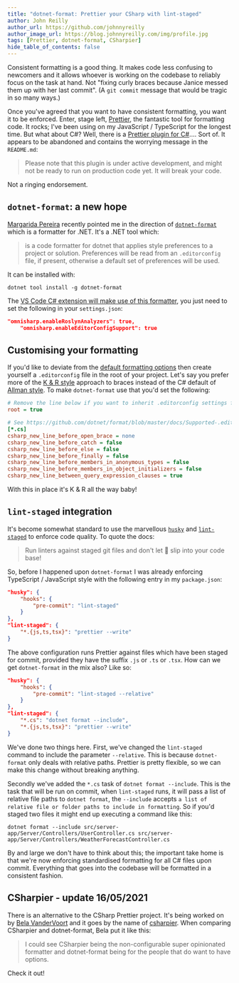 ```yaml
---
title: "dotnet-format: Prettier your CSharp with lint-staged"
author: John Reilly
author_url: https://github.com/johnnyreilly
author_image_url: https://blog.johnnyreilly.com/img/profile.jpg
tags: [Prettier, dotnet-format, CSharpier]
hide_table_of_contents: false
---
```

Consistent formatting is a good thing. It makes code less confusing to newcomers and it allows whoever is working on the codebase to reliably focus on the task at hand. Not "fixing curly braces because Janice messed them up with her last commit". (A `git commit` message that would be tragic in so many ways.)

Once you've agreed that you want to have consistent formatting, you want it to be enforced. Enter, stage left, [Prettier](<https://prettier.io/>), the fantastic tool for formatting code. It rocks; I've been using on my JavaScript / TypeScript for the longest time. But what about C#? Well, there is a [Prettier plugin for C#](<https://github.com/warrenseine/prettier-plugin-csharp>).... Sort of. It appears to be abandoned and contains the worrying message in the `README.md`:

> Please note that this plugin is under active development, and might not be ready to run on production code yet. It will break your code.

Not a ringing endorsement.

## `dotnet-format`: a new hope

[Margarida Pereira](<https://twitter.com/margaridagp>) recently pointed me in the direction of [`dotnet-format`](<https://github.com/dotnet/format>) which is a formatter for .NET. It's a .NET tool which:

> is a code formatter for dotnet that applies style preferences to a project or solution. Preferences will be read from an `.editorconfig` file, if present, otherwise a default set of preferences will be used.

It can be installed with:

```shell
dotnet tool install -g dotnet-format
```

The [VS Code C# extension will make use of this formatter](<https://github.com/dotnet/format/issues/648#issuecomment-614905524>), you just need to set the following in your `settings.json`:

```json
"omnisharp.enableRoslynAnalyzers": true,
    "omnisharp.enableEditorConfigSupport": true
```

## Customising your formatting

If you'd like to deviate from the [default formatting options](<https://docs.microsoft.com/en-us/dotnet/fundamentals/code-analysis/code-style-rule-options>) then create yourself a `.editorconfig` file in the root of your project. Let's say you prefer more of the [K & R style](<https://en.wikipedia.org/wiki/Indentation_style#K&R_style>) approach to braces instead of the C# default of [Allman style](<https://en.wikipedia.org/wiki/Indentation_style#Allman_style>). To make `dotnet-format` use that you'd set the following:

```ini
# Remove the line below if you want to inherit .editorconfig settings from higher directories
root = true

# See https://github.com/dotnet/format/blob/master/docs/Supported-.editorconfig-options.md for reference
[*.cs]
csharp_new_line_before_open_brace = none
csharp_new_line_before_catch = false
csharp_new_line_before_else = false
csharp_new_line_before_finally = false
csharp_new_line_before_members_in_anonymous_types = false
csharp_new_line_before_members_in_object_initializers = false
csharp_new_line_between_query_expression_clauses = true
```

With this in place it's K & R all the way baby!

## `lint-staged` integration

It's become somewhat standard to use the marvellous [`husky`](<https://github.com/typicode/husky>) and [`lint-staged`](<https://github.com/okonet/lint-staged>) to enforce code quality. To quote the docs:

> Run linters against staged git files and don't let 💩 slip into your code base!

So, before I happened upon `dotnet-format` I was already enforcing TypeScript / JavaScript style with the following entry in my `package.json`:

```json
"husky": {
    "hooks": {
        "pre-commit": "lint-staged"
    }
},
"lint-staged": {
    "*.{js,ts,tsx}": "prettier --write"
}
```

The above configuration runs Prettier against files which have been staged for commit, provided they have the suffix `.js` or `.ts` or `.tsx`. How can we get `dotnet-format` in the mix also? Like so:

```json
"husky": {
    "hooks": {
        "pre-commit": "lint-staged --relative"
    }
},
"lint-staged": {
    "*.cs": "dotnet format --include",
    "*.{js,ts,tsx}": "prettier --write"
}
```

We've done two things here. First, we've changed the `lint-staged` command to include the parameter `--relative`. This is because `dotnet-format` only deals with relative paths. Prettier is pretty flexible, so we can make this change without breaking anything.

Secondly we've added the `*.cs` task of `dotnet format --include`. This is the task that will be run on commit, when `lint-staged` runs, it will pass a list of relative file paths to `dotnet format`, the `--include` accepts `a list of relative file or folder paths to include in formatting`. So if you'd staged two files it might end up executing a command like this:

`dotnet format --include src/server-app/Server/Controllers/UserController.cs src/server-app/Server/Controllers/WeatherForecastController.cs`

By and large we don't have to think about this; the important take home is that we're now enforcing standardised formatting for all C# files upon commit. Everything that goes into the codebase will be formatted in a consistent fashion.

## CSharpier - update 16/05/2021

There is an alternative to the CSharp Prettier project. It's being worked on by 
[Bela VanderVoort](https://github.com/belav) and it goes by the name of [csharpier](https://github.com/belav/csharpier). When comparing CSharpier and dotnet-format, Bela put it like this:

> I could see CSharpier being the non-configurable super opinionated formatter and dotnet-format being for the people that do want to have options.

Check it out!